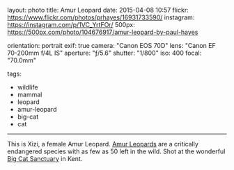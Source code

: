 layout: photo
title: Amur Leopard
date: 2015-04-08 10:57
flickr: https://www.flickr.com/photos/prhayes/16931733590/
instagram: https://instagram.com/p/1VC_YrtFOr/
500px: https://500px.com/photo/104676917/amur-leopard-by-paul-hayes

orientation: portrait
exif: true
camera: "Canon EOS 70D"
lens: "Canon EF 70-200mm f/4L IS"
aperture: "ƒ/5.6"
shutter: "1/800"
iso: 400
focal: "70.0mm"

tags:
  - wildlife
  - mammal
  - leopard
  - amur-leopard
  - big-cat
  - cat
---

This is Xizi, a female Amur Leopard. [Amur Leopards](https://en.wikipedia.org/wiki/Amur_leopard) are a critically endangered species with as few as 50 left in the wild. Shot at the wonderful [Big Cat Sanctuary](https://whf.org.uk/) in Kent.
